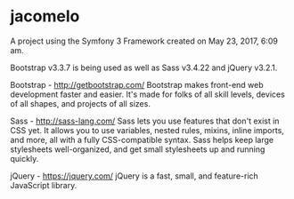 jacomelo
========

A project using the Symfony 3 Framework created on May 23, 2017, 6:09 am.


Bootstrap v3.3.7 is being used as well as Sass v3.4.22 and jQuery v3.2.1.

Bootstrap - http://getbootstrap.com/
Bootstrap makes front-end web development faster and easier. It's made for folks of all skill levels, devices of all shapes, and projects of all sizes.


Sass - http://sass-lang.com/
Sass lets you use features that don't exist in CSS yet. It allows you to use variables, nested rules, mixins, inline imports, and more, all with a fully CSS-compatible syntax. Sass helps keep large stylesheets well-organized, and get small stylesheets up and running quickly.

jQuery - https://jquery.com/
jQuery is a fast, small, and feature-rich JavaScript library.

